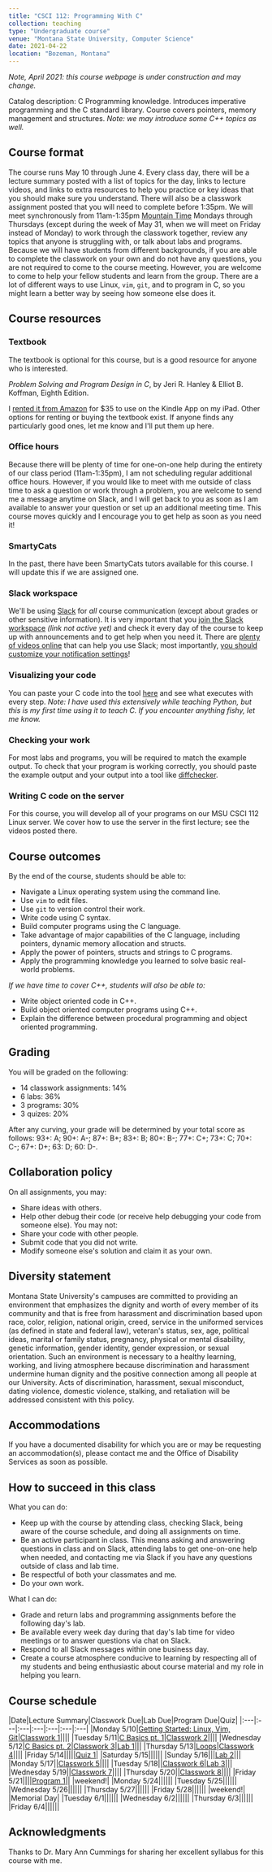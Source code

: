 ```yaml
---
title: "CSCI 112: Programming With C"
collection: teaching
type: "Undergraduate course"
venue: "Montana State University, Computer Science"
date: 2021-04-22
location: "Bozeman, Montana"
---
```


_Note, April 2021: this course webpage is under construction and may change._

Catalog description: C Programming knowledge. Introduces imperative programming
and the C standard library. Course covers pointers, memory management and
structures. *Note: we may introduce some C++ topics as well.*

## Course format
The course runs May 10 through June 4.
Every class day, there will be a lecture summary
posted with a list of topics for the day, links to lecture videos,
and links to extra resources to help
you practice or key ideas that you should make sure you understand.
There will also be a classwork assignment posted that you will
need to complete before 1:35pm.
We will meet synchronously from 11am-1:35pm [Mountain Time](https://time.is/MT)
Mondays through Thursdays (except during the week of May 31, when we will meet
on Friday instead of Monday) to work through the classwork together, review any
topics that anyone is struggling with, or talk about labs and programs.
Because we will have students from different
backgrounds, if you are able to complete the classwork on your own and do not
have any questions, you are not
required to come to the course meeting. However, you are welcome to come to
help your fellow students and learn from the group. There are a lot of
different ways to use Linux, `vim`, `git`, and to program in C, so you might
learn a better way by seeing how someone else does it.

## Course resources
### Textbook
The textbook is optional for this course, but is a good resource for anyone who
is interested.

*Problem Solving and Program Design in C*, by Jeri R. Hanley & Elliot B. Koffman, Eighth Edition.

I [rented it from
Amazon](https://www.amazon.com/Problem-Solving-Program-Design-C-ebook-dp-B00XIH482S/dp/B00XIH482S/ref=mt_other?_encoding=UTF8&me=&qid=)
for $35 to use on the Kindle App on my iPad. Other options for renting or
buying the textbook exist. If anyone finds any particularly good ones, let me
know and I'll put them up here.

### Office hours
Because there will be plenty of time for one-on-one help during the entirety of our
class period (11am-1:35pm), I am not scheduling regular additional office hours.
However, if you would like to meet with me outside of class time to ask a
question or work through a problem, you are welcome to send me a message anytime on Slack, and I will get
back to you as soon as I am available to answer your question or set up an
additional meeting time. This course moves quickly and I encourage you to get
help as soon as you need it!

### SmartyCats
In the past, there have been SmartyCats tutors available for this course. I
will update this if we are assigned one.

### Slack workspace
We'll be using [Slack](https://slack.com/) for *all* course communication
(except about grades or other sensitive information). It is very important that
you [join the Slack
workspace]() *(link not active yet)*
and check it every day of the course to keep up with announcements and to get
help when you need it. There are [plenty of videos
online](https://www.youtube.com/results?search_query=how+to+use+slack) that
can help you use Slack; most importantly, [you should customize your
notification settings](https://www.youtube.com/watch?v=cfkX8oTalDg)!


### Visualizing your code
You can paste your C code into the tool [here](http://pythontutor.com/c.html) and see what executes with every step.
*Note: I have used this extensively while teaching Python, but this is my first
time using it to teach C. If you encounter anything fishy, let me know.*

### Checking your work
For most labs and programs, you will be required to match the example output.
To check that your program is working correctly, you should paste the example
output and your output into a tool like [diffchecker](https://www.diffchecker.com/).

### Writing C code on the server
For this course, you will develop all of your programs on our MSU CSCI 112
Linux server. We cover how to use the server in the first lecture; see the
videos posted there.

## Course outcomes

By the end of the course, students should be able to:
* Navigate a Linux operating system using the command line.
* Use `vim` to edit files.
* Use `git` to version control their work.
* Write code using C syntax.
* Build computer programs using the C language.
* Take advantage of major capabilities of the C language, including pointers, dynamic memory allocation and structs.
* Apply the power of pointers, structs and strings to C programs.
* Apply the programming knowledge you learned to solve basic real-world problems.

*If we have time to cover C++, students will also be able to:*
* Write object oriented code in C++.
* Build object oriented computer programs using C++.
* Explain the difference between procedural programming and object oriented programming.

## Grading

You will be graded on the following:
* 14 classwork assignments: 14%
* 6 labs: 36%
* 3 programs: 30%
* 3 quizes: 20%

After any curving, your grade will be determined by your total score as follows:
93+: A; 90+: A-; 87+: B+; 83+: B; 80+: B-; 77+: C+; 73+: C; 70+: C-; 67+: D+; 63: D; 60: D-.

## Collaboration policy
On all assignments, you may:
* Share ideas with others.
* Help other debug their code (or receive help debugging your code from someone
	else).
You may not:
* Share your code with other people.
* Submit code that you did not write.
* Modify someone else's solution and claim it as your own.


## Diversity statement
Montana State University's campuses are committed to
providing an environment that emphasizes the dignity and worth of every member
of its community and that is free from harassment and discrimination based upon
race, color, religion, national origin, creed, service in the uniformed
services (as defined in state and federal law), veteran's status, sex, age,
political ideas, marital or family status, pregnancy, physical or mental
disability, genetic information, gender identity, gender expression, or sexual
orientation. Such an environment is necessary to a healthy learning, working,
and living atmosphere because discrimination and harassment undermine human
dignity and the positive connection among all people at our University. Acts of
discrimination, harassment, sexual misconduct, dating violence, domestic
violence, stalking, and retaliation will be addressed consistent with this
policy.

## Accommodations
If you have a documented disability for which
you are or may be requesting an accommodation(s), please contact
me and the Office of Disability Services as soon as possible.

## How to succeed in this class
What you can do:
* Keep up with the course by attending class,
checking Slack, being aware of the course
schedule, and doing all assignments on time.
* Be an active participant in class. This means asking and
answering questions in class and on Slack, attending labs to get one-on-one help
when needed,
and contacting me via Slack if you have any questions outside of class and lab
time.
* Be respectful of both your classmates and me.
* Do your own work.

What I can do:
* Grade and return labs and programming assignments before the following day's lab.
* Be available every week day during that day's lab time for video meetings
	or to answer questions via chat on Slack.
* Respond to all Slack messages within one business day.
* Create a course atmosphere conducive to learning by respecting
all of my students and being
enthusiastic about course material and my role in helping you learn.

## Course schedule

|Date|Lecture Summary|Classwork Due|Lab Due|Program Due|Quiz|
|:---|:---|:---|:---|:---|:---|:---|
|Monday 5/10|[Getting Started: Linux, Vim, Git](https://lgw2.github.io/teaching/csci112-summer-2021/lectures/lecture1/)|[Classwork 1](https://lgw2.github.io/teaching/csci112-summer-2021/classwork/classwork1/)||||
|Tuesday 5/11|[C Basics pt. 1](https://lgw2.github.io/teaching/csci112-summer-2021/lectures/lecture2/)|[Classwork 2](https://lgw2.github.io/teaching/csci112-summer-2021/classwork/classwork2/)||||
|Wednesday 5/12|[C Basics pt. 2](https://lgw2.github.io/teaching/csci112-summer-2021/lectures/lecture3/)|[Classwork 3](https://lgw2.github.io/teaching/csci112-summer-2021/classwork/classwork3/)|[Lab 1](https://lgw2.github.io/teaching/csci112-summer-2021/labs/lab1/)|||
|Thursday 5/13|[Loops](https://lgw2.github.io/teaching/csci112-summer-2021/lectures/lecture4/)|[Classwork 4](https://lgw2.github.io/teaching/csci112-summer-2021/classwork/classwork4/)||||
|Friday 5/14|||||[Quiz 1]()|
|Saturday 5/15||||||
|Sunday 5/16|||[Lab 2](https://lgw2.github.io/teaching/csci112-summer-2021/labs/lab2/)|||
|Monday 5/17|[]()|[Classwork 5]()||||
|Tuesday 5/18|[]()|[Classwork 6]()|[Lab 3]()|||
|Wednesday 5/19|[]()|[Classwork 7]()||||
|Thursday 5/20|[]()|[Classwork 8]()||||
|Friday 5/21|[]()|||[Program 1]()||
|weekend!|
|Monday 5/24|[]()|||||
|Tuesday 5/25|[]()|||||
|Wednesday 5/26|[]()|||||
|Thursday 5/27|[]()|||||
|Friday 5/28|[]()|||||
|weekend!|
|Memorial Day|
|Tuesday 6/1|[]()|||||
|Wednesday 6/2|[]()|||||
|Thursday 6/3|[]()|||||
|Friday 6/4|[]()|||||


## Acknowledgments

Thanks to Dr. Mary Ann Cummings for sharing her excellent syllabus for this
course with me.
